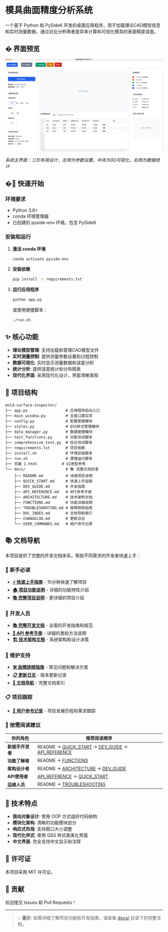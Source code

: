 # 模具曲面精度分析系统

一个基于 Python 和 PySide6 开发的桌面应用程序，用于加载理论CAD模型信息和实时测量数据，通过对比分析两者差异来计算和可视化模具的表面精度误差。

## �️ 界面预览

![系统界面](figure/UI.png)

*系统主界面：三栏布局设计，左侧为参数设置，中央为3D可视化，右侧为数据统计*

## �🚀 快速开始

### 环境要求

- Python 3.8+
- conda 环境管理器
- 已创建的 pyside-env 环境，包含 PySide6

### 安装和运行

1. **激活 conda 环境**
   ```bash
   conda activate pyside-env
   ```

2. **安装依赖**
   ```bash
   pip install -r requirements.txt
   ```

3. **运行应用程序**
   ```bash
   python app.py
   ```
   或使用便捷脚本：
   ```bash
   ./run.sh
   ```

## ✨ 核心功能

- **理论模型管理**: 支持加载和管理CAD模型文件
- **实时测量控制**: 提供测量参数设置和过程控制
- **数据可视化**: 实时显示测量数据和误差分析
- **统计分析**: 提供误差统计和分布图表
- **现代化界面**: 采用现代化设计，界面清晰美观

## 📁 项目结构

```
mold-surface-inspector/
├── app.py                 # 应用程序启动入口
├── main_window.py         # 主窗口类实现
├── config.py              # 配置管理模块
├── styles.py              # QSS样式管理模块  
├── data_manager.py        # 数据管理模块
├── test_functions.py      # 功能测试脚本
├── comprehensive_test.py  # 综合测试脚本
├── requirements.txt       # 项目依赖
├── install.sh             # 环境安装脚本
├── run.sh                 # 便捷运行脚本
├── 页面 1.html           # UI原型参考
└── docs/                  # 📚 完整文档目录
    ├── README.md          # 详细项目说明
    ├── QUICK_START.md     # 快速上手指南
    ├── DEV_GUIDE.md       # 开发指南
    ├── API_REFERENCE.md   # API参考手册
    ├── ARCHITECTURE.md    # 技术架构文档
    ├── FUNCTIONS.md       # 功能详细说明
    ├── TROUBLESHOOTING.md # 故障排除指南
    ├── DOC_INDEX.md       # 文档导航索引
    ├── CHANGELOG.md       # 更新日志
    └── USER_COMMANDS.md   # 用户命令记录
```

## 📚 文档导航

本项目提供了完整的开发文档体系，帮助不同需求的开发者快速上手：

### 🎯 新手必读
- **[⚡ 快速上手指南](docs/QUICK_START.md)** - 15分钟快速了解项目
- **[🏠 项目功能说明](docs/FUNCTIONS.md)** - 详细的功能特性介绍
- **[📚 完整项目说明](docs/README.md)** - 更详细的项目介绍

### 🔧 开发人员
- **[📚 完整开发文档](docs/DEV_GUIDE.md)** - 全面的开发指南和规范
- **[📖 API 参考手册](docs/API_REFERENCE.md)** - 详细的类和方法说明
- **[🏗️ 技术架构文档](docs/ARCHITECTURE.md)** - 系统架构和设计决策

### 🔧 维护支持
- **[🛠️ 故障排除指南](docs/TROUBLESHOOTING.md)** - 常见问题和解决方案
- **[📋 更新日志](docs/CHANGELOG.md)** - 版本更新记录
- **[📖 文档导航](docs/DOC_INDEX.md)** - 完整文档索引

### 📋 项目跟踪
- **[📝 用户命令记录](docs/USER_COMMANDS.md)** - 项目发展历程和需求跟踪

### 🎯 按需阅读建议

| 你的角色 | 推荐阅读顺序 |
|---------|-------------|
| **新接手开发者** | README → [QUICK_START](docs/QUICK_START.md) → [DEV_GUIDE](docs/DEV_GUIDE.md) → [API_REFERENCE](docs/API_REFERENCE.md) |
| **功能了解者** | README → [FUNCTIONS](docs/FUNCTIONS.md) |
| **架构设计者** | README → [ARCHITECTURE](docs/ARCHITECTURE.md) → [DEV_GUIDE](docs/DEV_GUIDE.md) |
| **API使用者** | [API_REFERENCE](docs/API_REFERENCE.md) → [QUICK_START](docs/QUICK_START.md) |
| **运维人员** | README → [TROUBLESHOOTING](docs/TROUBLESHOOTING.md) |

## 🎯 技术特点

- **面向对象设计**: 使用 OOP 方式组织代码结构
- **模块化架构**: 清晰的功能模块划分
- **响应式布局**: 支持窗口大小调整
- **现代化样式**: 使用 QSS 样式表美化界面
- **中文界面**: 完全支持中文显示和注释

## 📄 许可证

本项目采用 MIT 许可证。

## 🤝 贡献

欢迎提交 Issues 和 Pull Requests！

---

> 💡 **提示**: 如需详细了解项目功能和开发指南，请查看 [docs/](docs/) 目录下的完整文档。